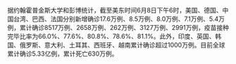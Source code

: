 据约翰霍普金斯大学和彭博统计，截至美东时间6月8日下午6时，美国、德国、中国台湾、巴西、法国分别新增确诊17.6万例、8.5万例、8.0万例、7.1万例、5.4万例，累计确诊8517万例、2658万例、262万例、3127万例、2991万例，疫苗接种完毕比率为66.0%、77.6%、80.8%、78.6%、81.1%。此外，印度、英国、韩国、俄罗斯、意大利、土耳其、西班牙、越南累计确诊超过1000万例。目前全球累计确诊5.33亿例，累计死亡630万例。